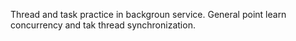 Thread and task practice in backgroun service. General point learn concurrency and tak thread synchronization.
